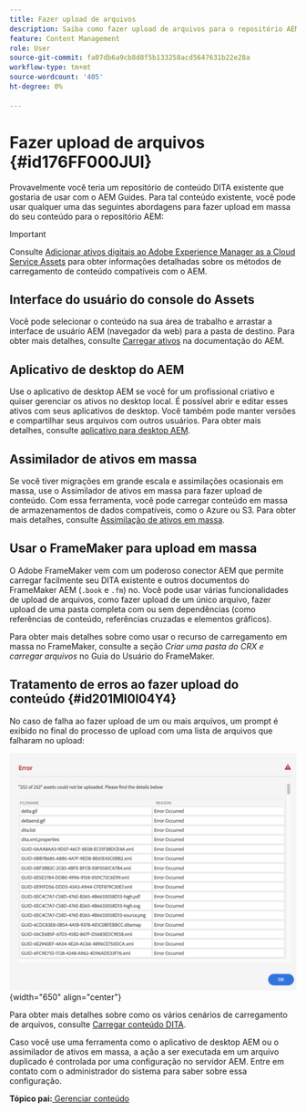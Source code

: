 ```yaml
---
title: Fazer upload de arquivos
description: Saiba como fazer upload de arquivos para o repositório AEM e lidar com erros. Conhecer a interface do usuário do console de ativos, o aplicativo de desktop AEM, a assimilação de ativos em massa e usar o FrameMaker para upload em massa.
feature: Content Management
role: User
source-git-commit: fa07db6a9cb8d8f5b133258acd5647631b22e28a
workflow-type: tm+mt
source-wordcount: '405'
ht-degree: 0%

---
```


# Fazer upload de arquivos {#id176FF000JUI}

Provavelmente você teria um repositório de conteúdo DITA existente que gostaria de usar com o AEM Guides. Para tal conteúdo existente, você pode usar qualquer uma das seguintes abordagens para fazer upload em massa do seu conteúdo para o repositório AEM:

>[!IMPORTANT]
>
> Consulte [Adicionar ativos digitais ao Adobe Experience Manager as a Cloud Service Assets](https://experienceleague.adobe.com/docs/experience-manager-cloud-service/assets/manage/add-assets.html) para obter informações detalhadas sobre os métodos de carregamento de conteúdo compatíveis com o AEM.

## Interface do usuário do console do Assets

Você pode selecionar o conteúdo na sua área de trabalho e arrastar a interface de usuário AEM \(navegador da web\) para a pasta de destino. Para obter mais detalhes, consulte [Carregar ativos](https://experienceleague.adobe.com/docs/experience-manager-cloud-service/assets/manage/add-assets.html#upload-assets) na documentação do AEM.

## Aplicativo de desktop do AEM 

Use o aplicativo de desktop AEM se você for um profissional criativo e quiser gerenciar os ativos no desktop local. É possível abrir e editar esses ativos com seus aplicativos de desktop. Você também pode manter versões e compartilhar seus arquivos com outros usuários. Para obter mais detalhes, consulte [aplicativo para desktop AEM](https://experienceleague.adobe.com/docs/experience-manager-desktop-app/using/using.html).

## Assimilador de ativos em massa

Se você tiver migrações em grande escala e assimilações ocasionais em massa, use o Assimilador de ativos em massa para fazer upload de conteúdo. Com essa ferramenta, você pode carregar conteúdo em massa de armazenamentos de dados compatíveis, como o Azure ou S3. Para obter mais detalhes, consulte [Assimilação de ativos em massa](https://experienceleague.adobe.com/docs/experience-manager-cloud-service/assets/manage/add-assets.html?lang=en#asset-bulk-ingestor).

## Usar o FrameMaker para upload em massa

O Adobe FrameMaker vem com um poderoso conector AEM que permite carregar facilmente seu DITA existente e outros documentos do FrameMaker AEM \(`.book` e `.fm`\) no. Você pode usar várias funcionalidades de upload de arquivos, como fazer upload de um único arquivo, fazer upload de uma pasta completa com ou sem dependências \(como referências de conteúdo, referências cruzadas e elementos gráficos\).

Para obter mais detalhes sobre como usar o recurso de carregamento em massa no FrameMaker, consulte a seção *Criar uma pasta do CRX e carregar arquivos* no Guia do Usuário do FrameMaker.

## Tratamento de erros ao fazer upload do conteúdo {#id201MI0I04Y4}

No caso de falha ao fazer upload de um ou mais arquivos, um prompt é exibido no final do processo de upload com uma lista de arquivos que falharam no upload:

![](images/uuid-files-failed-to-upload_cs.png){width="650" align="center"}

Para obter mais detalhes sobre como os vários cenários de carregamento de arquivos, consulte [Carregar conteúdo DITA](authoring-file-management.md#).

Caso você use uma ferramenta como o aplicativo de desktop AEM ou o assimilador de ativos em massa, a ação a ser executada em um arquivo duplicado é controlada por uma configuração no servidor AEM. Entre em contato com o administrador do sistema para saber sobre essa configuração.

**Tópico pai:**[ Gerenciar conteúdo](authoring.md)
